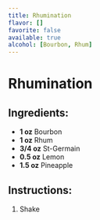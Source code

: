 ```yaml
---
title: Rhumination
flavor: []
favorite: false
available: true
alcohol: [Bourbon, Rhum]
---
```

# Rhumination

## Ingredients:
- **1 oz** Bourbon
- **1 oz** Rhum
- **3/4 oz** St-Germain
- **0.5 oz** Lemon
- **1.5 oz** Pineapple

## Instructions:
1. Shake




